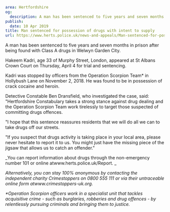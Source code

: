 ```yaml
area: Hertfordshire
og:
  description: A man has been sentenced to five years and seven months in prison after being found with Class A drugs in Welwyn Garden City.
publish:
  date: 10 Apr 2019
title: Man sentenced for possession of drugs with intent to supply
url: https://www.herts.police.uk/news-and-appeals/Man-sentenced-for-possession-of-drugs-with-intent-to-supply-0057PR
```

A man has been sentenced to five years and seven months in prison after being found with Class A drugs in Welwyn Garden City.

Hakeem Kadri, age 33 of Murphy Street, London, appeared at St Albans Crown Court on Thursday, April 4 for trial and sentencing.

Kadri was stopped by officers from the Operation Scorpion Team* in Hollybush Lane on November 2, 2018. He was found to be in possession of crack cocaine and heroin.

Detective Constable Ben Dransfield, who investigated the case, said: "Hertfordshire Constabulary takes a strong stance against drug dealing and the Operation Scorpion Team work tirelessly to target those suspected of committing drugs offences.

"I hope that this sentence reassures residents that we will do all we can to take drugs off our streets.

"If you suspect that drugs activity is taking place in your local area, please never hesitate to report it to us. You might just have the missing piece of the jigsaw that allows us to catch an offender."

_You can report information about drugs through the non-emergency number 101 or online atwww.herts.police.uk/Report. _

_Alternatively, you can stay 100% anonymous by contacting the independent charity Crimestoppers on 0800 555 111 or via their untraceable online form atwww.crimestoppers-uk.org._

_*Operation Scorpion officers work in a specialist unit that tackles acquisitive crime - such as burglaries, robberies and drug offences - by relentlessly pursuing criminals and bringing them to justice._

